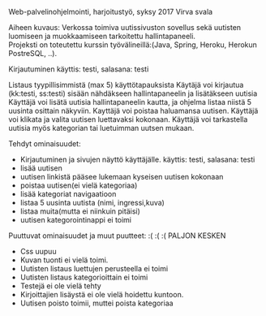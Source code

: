 
Web-palvelinohjelmointi, harjoitustyö, syksy 2017  Virva svala

Aiheen kuvaus:
Verkossa toimiva uutissivuston sovellus sekä uutisten luomiseen ja muokkaamiseen tarkoitettu hallintapaneeli.  
Projeksti on toteutettu kurssin työvälineillä:(Java, Spring, Heroku, Herokun PostreSQL, ..). 

Kirjautuminen  käyttis: testi,  salasana: testi 

Listaus tyypillisimmistä (max 5) käyttötapauksista
Käytäjä voi kirjautua  (kk:testi, ss:testi) sisään nähdäkseen hallintapaneelin ja lisätäkseen uutisia
Käyttäjä voi lisätä uutisia hallintapaneelin kautta, ja ohjelma listaa niistä 5 uusinta osittain näkyviin.
Kayttäjä voi poistaa haluamansa uutisen.
Käyttäjä voi klikata ja valita uutisen luettavaksi kokonaan.
Käyttäjä voi tarkastella uutisia myös kategorian tai luetuimman uutsen mukaan. 


Tehdyt ominaisuudet:

*  Kirjautuminen ja sivujen näyttö käyttäjälle.  käyttis: testi,  salasana: testi 
*  lisää uutisen
*  uutisen linkistä pääsee lukemaan kyseisen uutisen kokonaan
*  poistaa uutisen(ei vielä kategoriaa)
*  lisää kategoriat navigaatioon
*  listaa 5 uusinta uutista (nimi, ingressi,kuva)
*  listaa muita(mutta ei niinkuin pitäisi)
*  uutisen kategorointinappi ei toimi


Puuttuvat ominaisuudet ja muut puutteet:  :(  :( :(
PALJON KESKEN

*  Css uupuu
*   Kuvan tuonti ei vielä toimi.	
*   Uutisten listaus luettujen perusteella ei toimi
*   Uutisten listaus kategorioittain ei toimi
*   Testejä ei ole vielä tehty
*   Kirjoittajien lisäystä ei ole vielä hoidettu kuntoon.
*   Uutisen poisto toimii, muttei poista kategoriaa


